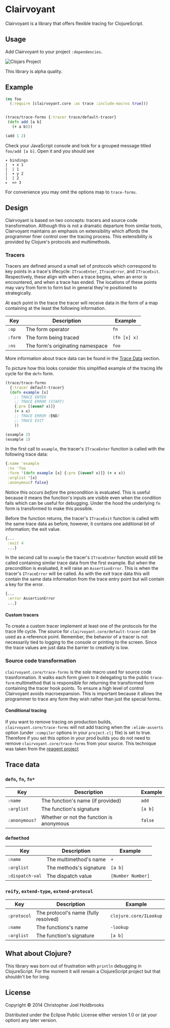 # Clairvoyant

Clairvoyant is a library that offers flexible tracing for ClojureScript.

## Usage

Add Clairvoyant to your project `:dependencies`.

![Clojars Project](http://clojars.org/spellhouse/clairvoyant/latest-version.svg)

This library is alpha quality.

## Example

```clj
(ns foo
  (:require [clairvoyant.core :as trace :include-macros true]))


(trace/trace-forms {:tracer trace/default-tracer}
 (defn add [a b]
   (+ a b)))

(add 1 2)
```

Check your JavaScript console and look for a grouped message titled
`foo/add [a b]`. Open it and you should see

```
▾ bindings
|  ▾ x 1
|  | 1
|  ▾ y 2
|  | 2
▸  => 3
```

For convenience you may omit the options map to `trace-forms`.

## Design

Clairvoyant is based on two concepts: tracers and source code
transformation. Although this is not a dramatic departure from similar
tools, Clairvoyant maintains an emphasis on extensibility which affords
the programmer finer control over the tracing process. This
extensibility is provided by Clojure's protocols and multimethods.


### Tracers

Tracers are defined around a small set of protocols which
correspond to key points in a trace's lifecycle: `ITraceEnter`,
`ITraceError`, and `ITraceExit`. Respectively, these align with when
a trace begins, when an error is encountered, and when a trace has
ended. The locations of these points may vary from form to form but in
general they're positioned to strategically.

At each point in the trace the tracer will receive data in the form of
a map containing at the least the following information.

 Key     | Description                      | Example
---------|----------------------------------|--------------
 `:op`   | The form operator                | `fn`
 `:form` | The form being traced            | `(fn [x] x)`
 `:ns`   | The form's originating namespace | `foo`

More information about trace data can be found in the
[Trace Data](#trace-data) section.

To picture how this looks consider this simplified example of the
tracing life cycle for the `defn` form.


```clj
(trace/trace-forms
  {:tracer default-tracer}
  (defn example [x]
    ;; TRACE ENTER
    ;; TRACE ERROR (START)
    {:pre [(even? x)]}
    (+ x x)
    ;; TRACE ERROR (END)
    ;; TRACE EXIT
    ))

(example 2)
(example 1)
```

In the first call to `example`, the tracer's `ITraceEnter` function is
called with the following trace data:

```clj
{:name 'example
 :ns 'foo
 :form '(defn example [x] {:pre [(even? x)]} (+ x x))
 :arglist '[x]
 :anonymous? false}
```

Notice this occurs _before_ the precondition is evaluated. This is
useful because it means the function's inputs are visible even when the
condition fails which can be useful for debugging. Under the hood the
underlying `fn` form is transformed to make this possible.

Before the function returns, the tracer's `ITraceExit` function is
called with the same trace data as before, however, it contains one
additional bit of information; the exit value.

```clj
{...
 :exit 4
 ...}
```

In the second call to `example` the tracer's `ITraceEnter` function
would still be called containing similar trace data from the first
example. But when the precondition is evaluated, it will raise an
`AssertionError`. This is when the tracer's `ITraceError` will be
called. As with the exit trace data this will contain the same data
information from the trace entry point but will contain a key for the
error.

```clj
{...
 :error AssertionError
 ...}
```

#### Custom tracers

To create a custom tracer implement at least one of the protocols for
the trace life cycle. The source for `clairvoyant.core/default-tracer`
can be used as a reference point. Remember, the behavior of a tracer
is not necessarily tied to logging to the console or printing to the
screen. Since the trace values are just data the barrier to creativity
is low.


### Source code transformation

`clairvoyant.core/trace-forms` is the sole macro used for source code
trasnformation. It walks each form given to it delegating to the public
`trace-form` multimethod that is responsible for returning the transformed
form containing the tracer hook points. To ensure a high level of control
Clairvoyant avoids macroexpansion. This is important because it allows the
programmer to trace any form they wish rather than just the special forms.

#### Conditional tracing

If you want to remove tracing on production builds, 
`clairvoyant.core/trace-forms` will not add tracing when the `:elide-asserts`
option (under `:compiler` options in your `project.clj` file) is set to true.
Therefore if you set this option in your prod builds you do not need to remove 
`clairvoyant.core/trace-forms` from your source. This technique was taken from
the [reagent project](https://github.com/reagent-project/reagent)

## Trace data

### `defn`, `fn`, `fn*`

 Key           | Description                              | Example
---------------|------------------------------------------|---------
 `:name`       | The function's name (if provided)        | `add`
 `:arglist`    | The function's signature                 | `[a b]`
 `:anonymous?` | Whether or not the function is anonymous | `false`

### `defmethod`

 Key             | Description                        | Example
-----------------|------------------------------------|-------------------
 `:name`         | The multimethod's name             | `+`
 `:arglist`      | The methods's signature            | `[a b]`
 `:dispatch-val` | The dispatch value                 | `[Number Number]`


### `reify`, `extend-type`, `extend-protocol`

 Key         | Description                          | Example
-------------|--------------------------------------|------------------------
 `:protocol` | The protocol's name (fully resolved) | `clojure.core/ILookup`
 `:name`     | The functions's name                 | `-lookup`
 `:arglist`  | The function's signature             | `[a b]`


## What about Clojure?

This library was born out of frustration with `println` debugging in
ClojureScript. For the moment it will remain a ClojureScript project but
that shouldn't be for long.

## License

Copyright © 2014 Christopher Joel Holdbrooks

Distributed under the Eclipse Public License either version 1.0 or (at
your option) any later version.
